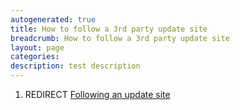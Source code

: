 ```yaml
---
autogenerated: true
title: How to follow a 3rd party update site
breadcrumb: How to follow a 3rd party update site
layout: page
categories: 
description: test description
---
```


1.  REDIRECT [Following an update site](Following_an_update_site "wikilink")
